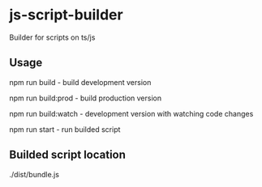 # js-script-builder
Builder for scripts on ts/js

## Usage
npm run build - build development version

npm run build:prod - build production version

npm run build:watch - development version with watching code changes

npm run start - run builded script

## Builded script location
./dist/bundle.js
